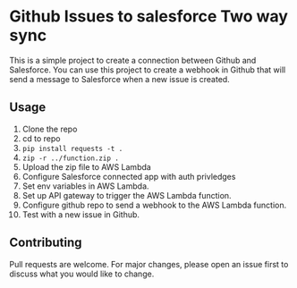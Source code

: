 # Github Issues to salesforce Two way sync

This is a simple project to create a connection between Github and Salesforce.
You can use this project to create a webhook in Github that will send a message to Salesforce when a new issue is created.

## Usage

1. Clone the repo
2. cd to repo
3. `pip install requests -t .`
4. `zip -r ../function.zip .`
5. Upload the zip file to AWS Lambda
6. Configure Salesforce connected app with auth privledges
7. Set env variables in AWS Lambda.
8. Set up API gateway to trigger the AWS Lambda function.
9. Configure github repo to send a webhook to the AWS Lambda function.
10. Test with a new issue in Github.


## Contributing

Pull requests are welcome. For major changes, please open an issue first to discuss what you would like to change.
